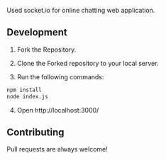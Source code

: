 Used socket.io for online chatting web application.

## Development

1. Fork the Repository.

2. Clone the Forked repository to your local server.

3. Run the following commands:

```bash
npm install
node index.js
```

4. Open http://localhost:3000/

## Contributing

Pull requests are always welcome!
